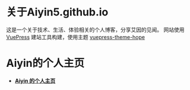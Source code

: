 
# 关于Aiyin5.github.io
这是一个关于技术、生活、体验相关的个人博客，分享艾因的见闻。
网站使用 [VuePress](https://v1.vuepress.vuejs.org/zh/guide/) 建站工具构建，使用主题 [vuepress-theme-hope](https://github.com/Mister-Hope/vuepress-theme-hope/)

# Aiyin的个人主页
- [**Aiyin 的个人主页**](http://www.aiyin.xyz)